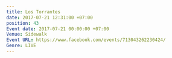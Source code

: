 ```yaml
---
title: Los Torrantes
date: 2017-07-21 12:31:00 +07:00
position: 43
Event date: 2017-07-21 00:00:00 +07:00
Venue: Sidewalk
Event URL: https://www.facebook.com/events/713043262230424/
Genre: LIVE
---
```


